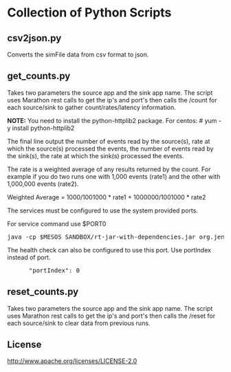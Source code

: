 # Collection of Python Scripts

## csv2json.py
Converts the simFile data from csv format to json. 

## get_counts.py

Takes two parameters the source app and the sink app name.  The script uses Marathon rest calls to get the ip's and port's then calls the /count for each source/sink to gather count/rates/latency information.

**NOTE:** You need to install the python-httplib2 package.  For centos: # yum -y install python-httplib2

The final line output the number of events read by the source(s), rate at which the source(s) processed the events, the number of events read by the sink(s), the rate at which the sink(s) processed the events.

The rate is a weighted average of any results returned by the count. For example if you do two runs one with 1,000 events (rate1) and the other with 1,000,000 events (rate2).  

Weighted Average =  1000/1001000 * rate1 + 1000000/1001000 * rate2

The services must be configured to use the system provided ports.  

For service command use $PORT0

<pre>
java -cp $MESOS_SANDBOX/rt-jar-with-dependencies.jar org.jennings.rt.sink.kafka.KafkaCnt kafka simFile group1 $PORT0
</pre>

The health check can also be configured to use this port.  Use portIndex instead of port.

<pre>
      "portIndex": 0            
</pre>


## reset_counts.py
Takes two parameters the source app and the sink app name.  The script uses Marathon rest calls to get the ip's and port's then calls the /reset for each source/sink to clear data from previous runs.

## License

http://www.apache.org/licenses/LICENSE-2.0 




